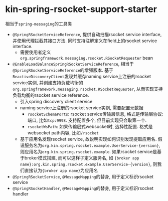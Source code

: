 # kin-spring-rsocket-support-starter

相当于`spring-messaging`的工具类

* `@SpringRSocketServiceReference`, 提供自动扫描rsocket service interface, 并使用代理拦截其接口方法. 同时支持注解定义在field上的rsocket service
  interface.
    * 需要使用者定义`org.springframework.messaging.rsocket.RSocketRequester` bean
* `@EnableLoadBalanceSpringRSocketServiceReference`, 相当于`@SpringRSocketServiceReference`的增强版本.
  基于`ReactiveDiscoveryClient`发现并缓存naming service上注册的rsocket service实例,
  并创建支持负载均衡的`org.springframework.messaging.rsocket.RSocketRequester`, 从而实现支持负载均衡的rsocket service reference.
    * 引入spring discovery client service
    * naming service上注册的rsocket service实例, 需要配置元数据
        * `rsocketSchemaPorts`: rsocket service传输层信息, 格式是传输层协议:端口, 比如`tcp:9998`. 支持配置多个, 但目前实现只会取第一个.
        * `rsocketWsPath`: 如果传输层式websocket时, 选择性配置. 格式是websocket path内容, 比如`/rsocket`
    * 基于应用名发现rsocket service, 故说明实现如何识别发现提取应用名. 假设服务名为`org.kin.spring.rsocket.example.UserService-{version}`,
      则应用名为`org.kin.spring.rsocket.example`. 如果rsocket service是基于broker模式搭建, 而可以这样子定义服务名, 如
      `{broker app name}:org.kin.spring.rsocket.example.UserService-{version}`, 则我们直接认为`{broker app name}`为应用名
* `@SpringRSocketService`, `@MessageMapping`的替身, 用于定义标识rsocket service
* `@SpringRSocketHandler`, `@MessageMapping`的替身, 用于定义标识rsocket handler